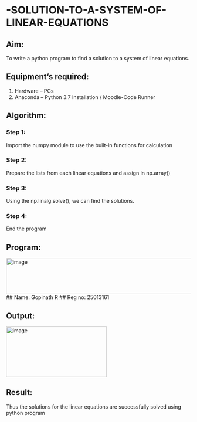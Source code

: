 # -SOLUTION-TO-A-SYSTEM-OF-LINEAR-EQUATIONS
## Aim:
To write a python program to find a solution to a system of linear equations.
## Equipment’s required:
1. 	Hardware – PCs
2. 	Anaconda – Python 3.7 Installation / Moodle-Code Runner
## Algorithm:
### Step 1: 
Import the numpy module to use the built-in functions for calculation
### Step 2: 
Prepare the lists from each linear equations and assign in np.array()
### Step 3: 
Using the np.linalg.solve(), we can find the solutions.
### Step 4: 
End the program
## Program:
<img width="531" height="98" alt="image" src="https://github.com/user-attachments/assets/3597d835-973b-45a4-83d8-a9c9dd3f20df" />
## Name: Gopinath R
## Reg no: 25013161


## Output:
<img width="274" height="138" alt="image" src="https://github.com/user-attachments/assets/6334a0ba-1a42-41ef-b5bf-c7d1d8f43a81" />

## Result: 
Thus the solutions for the linear equations are successfully solved using python program

